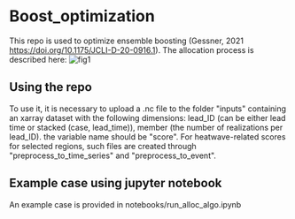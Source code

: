 # Boost_optimization

This repo is used to optimize ensemble boosting (Gessner, 2021 https://doi.org/10.1175/JCLI-D-20-0916.1).
The allocation process is described here:
![fig1](https://github.com/luna-bloin/Boost_optimization/assets/138128723/127fd234-a898-4e93-836c-a10f2db411dc)

## Using the repo
To use it, it is necessary to upload a .nc file to the folder "inputs" containing an xarray dataset with the following dimensions: lead_ID (can be either lead time or stacked (case, lead_time)), member (the number of realizations per lead_ID). the variable name should be "score". For heatwave-related scores for selected regions, such files are created through "preprocess_to_time_series" and "preprocess_to_event". 

## Example case using jupyter notebook
An example case is provided in notebooks/run_alloc_algo.ipynb 
